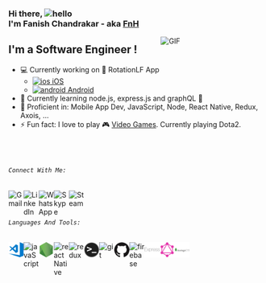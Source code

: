 <!-- ### Hi there, 👋<br/> I'm Fanish Chandrakar - aka [FnH][linkedin] -->
### Hi there, <img alt="hello" src="https://github.com/fanish29/fanish29/blob/master/hello.webp" width="25px"><br/> I'm Fanish Chandrakar - aka [FnH][linkedin]

  <img align="right" alt="GIF" src="https://github.com/fanish29/fanish29/blob/master/coding-freak.gif?raw=true" width="40%" />

## I'm a Software Engineer !

- 💻 Currently working on 📱 RotationLF App
  - [<img alt="ios" src="https://cdn.jsdelivr.net/npm/simple-icons@v3/icons/apple.svg" width="15px"> iOS][linkRotationLF-iOS]
  - [<img alt="android" src="https://cdn.jsdelivr.net/npm/simple-icons@v3/icons/android.svg" width="15px"> Android][linkRotationLF-Andriod]
- 🌱 Currently learning node.js, express.js and graphQL 🤣
- 💪 Proficient in: Mobile App Dev, JavaScript, Node, React Native, Redux, Axois, ...
- ⚡ Fun fact: I love to play 🎮 [Video Games][linkSteam]. Currently playing Dota2.

<br/>
<br/>

###### `Connect With Me:`

[<img align="left" width="30px" alt="Gmail"  src="https://cdn.jsdelivr.net/npm/simple-icons@v3/icons/gmail.svg" />][linkGmail]
[<img align="left" width="30px" alt="LinkedIn"  src="https://cdn.jsdelivr.net/npm/simple-icons@v3/icons/linkedin.svg" />][linkedin]
[<img align="left" width="30px" alt="WhatsApp"  src="https://cdn.jsdelivr.net/npm/simple-icons@v3/icons/whatsapp.svg" />][linkWhatsApp]
[<img align="left" width="30px" alt="Skype"  src="https://cdn.jsdelivr.net/npm/simple-icons@v3/icons/skype.svg" />][linkSkype]
[<img align="left" width="30px" alt="Steam"  src="https://cdn.jsdelivr.net/npm/simple-icons@v3/icons/steam.svg" />][linkSteam]

<br/>
<br/>

###### `Languages And Tools:`

<img align="left" width="30px" alt="vsCode" src="https://raw.githubusercontent.com/github/explore/80688e429a7d4ef2fca1e82350fe8e3517d3494d/topics/visual-studio-code/visual-studio-code.png" /> 
<img align="left" width="30px" alt="javaScript" src="https://devicons.github.io/devicon/devicon.git/icons/javascript/javascript-original.svg" /> 
<img align="left" width="30px" alt="nodeJS" src="https://raw.githubusercontent.com/github/explore/80688e429a7d4ef2fca1e82350fe8e3517d3494d/topics/nodejs/nodejs.png" /> 
<img align="left" width="30px" alt="reactNative" src="https://reactnative.dev/img/header_logo.svg" /> 
<img align="left" width="30px" alt="redux" src="https://devicons.github.io/devicon/devicon.git/icons/redux/redux-original.svg" />
<img align="left" width="30px" alt="terminal" src="https://raw.githubusercontent.com/github/explore/80688e429a7d4ef2fca1e82350fe8e3517d3494d/topics/terminal/terminal.png" />
<img align="left" width="30px" alt="git" src="https://www.vectorlogo.zone/logos/git-scm/git-scm-icon.svg" /> 
<img align="left" width="30px" alt="gitHub" src="https://raw.githubusercontent.com/github/explore/78df643247d429f6cc873026c0622819ad797942/topics/github/github.png" /> 
<img align="left" width="30px" alt="firebase" src="https://www.vectorlogo.zone/logos/firebase/firebase-icon.svg" /> 
<img align="left" width="30px" alt="expressJS" src="https://raw.githubusercontent.com/github/explore/80688e429a7d4ef2fca1e82350fe8e3517d3494d/topics/express/express.png" />
<img align="left" width="30px" alt="graphQL" src="https://raw.githubusercontent.com/github/explore/80688e429a7d4ef2fca1e82350fe8e3517d3494d/topics/graphql/graphql.png" />
<img align="left" width="30px" alt="mongoDB" src="https://raw.githubusercontent.com/github/explore/80688e429a7d4ef2fca1e82350fe8e3517d3494d/topics/mongodb/mongodb.png" />

<br/>

[linkedin]: https://www.linkedin.com/in/fanishchandrakar/
[linkRotationLF-Andriod]: https://play.google.com/store/apps/details?id=com.and_nanoprecise&hl=en_IN/
[linkRotationLF-iOS]: https://appstoreconnect.apple.com/apps/1451521554/appstore/info/
[linkNanoprecise]: https://www.nanoprecisesc.com/
[linkSteam]: https://steamcommunity.com/id/fnh29/
[linkSkype]: https://join.skype.com/invite/f81p8jJSwVQp/
[linkGmail]: mailto:chandrakarfanish@gmail.com
[linkWhatsApp]: https://wa.me/917869761929
